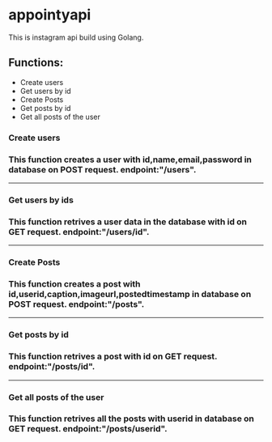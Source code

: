 # appointyapi

This is instagram api build using Golang. 
<h2>Functions:</h2>
<ul>
<li>Create users</li>
<li>Get users by id</li>
<li>Create Posts</li>
<li>Get posts by id</li>
<li>Get all posts of the user</li>
</ul>
<h3>Create users<h3>
This function creates a user with id,name,email,password in database on POST request. endpoint:"/users".
<hr>
<h3>Get users by ids<h3>
This function retrives a user data in the database with id on GET request.  endpoint:"/users/id".
<hr>
<h3>Create Posts<h3>
This function creates a post with id,userid,caption,imageurl,postedtimestamp in database on POST request. endpoint:"/posts".
<hr>
<h3>Get posts by id<h3>
This function retrives a post with id on GET request. endpoint:"/posts/id".
<hr>
<h3>Get all posts of the user<h3>
This function retrives all the posts with userid in database on GET request. endpoint:"/posts/userid".
